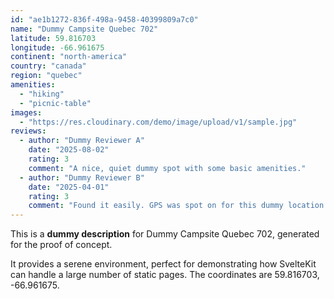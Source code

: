 ```yaml
---
id: "ae1b1272-836f-498a-9458-40399809a7c0"
name: "Dummy Campsite Quebec 702"
latitude: 59.816703
longitude: -66.961675
continent: "north-america"
country: "canada"
region: "quebec"
amenities:
  - "hiking"
  - "picnic-table"
images:
  - "https://res.cloudinary.com/demo/image/upload/v1/sample.jpg"
reviews:
  - author: "Dummy Reviewer A"
    date: "2025-08-02"
    rating: 3
    comment: "A nice, quiet dummy spot with some basic amenities."
  - author: "Dummy Reviewer B"
    date: "2025-04-01"
    rating: 3
    comment: "Found it easily. GPS was spot on for this dummy location."
---
```


This is a **dummy description** for Dummy Campsite Quebec 702, generated for the proof of concept.

It provides a serene environment, perfect for demonstrating how SvelteKit can handle a large number of static pages. The coordinates are 59.816703, -66.961675.
